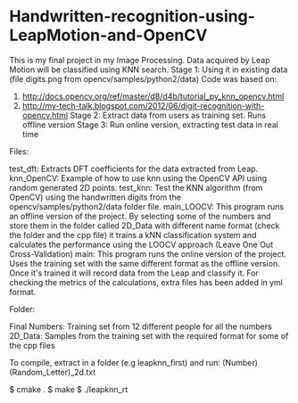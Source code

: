 # Handwritten-recognition-using-LeapMotion-and-OpenCV
This is my final project in my Image Processing. Data acquired by Leap Motion will be classified using KNN search.
Stage 1: Using it in existing data (file digits.png from opencv/samples/python2/data)
Code was based on: 
1. http://docs.opencv.org/ref/master/d8/d4b/tutorial_py_knn_opencv.html
2. http://my-tech-talk.blogspot.com/2012/06/digit-recognition-with-opencv.html
Stage 2: Extract data from users as training set. Runs offline version
Stage 3: Run online version, extracting test data in real time

Files:

test_dft: Extracts DFT coefficients for the data extracted from Leap.
knn_OpenCV: Example of how to use knn using the OpenCV API using random generated 2D points.
test_knn: Test the KNN algorithm (from OpenCV) using the handwritten digits from the opencv/samples/python2/data folder file.
main_LOOCV: This program runs an offline version of the project. By selecting some of the numbers and store them in the folder called 2D_Data with different name format (check the folder and the cpp file) it trains a kNN classification system and calculates the performance using the LOOCV approach (Leave One Out Cross-Validation)
main: This program runs the online version of the project. Uses the training set with the same different format as the offline version. Once it's trained it will record data from the Leap and classify it. For checking the metrics of the calculations, extra files has been added in yml format.

Folder:

Final Numbers: Training set from 12 different people for all the numbers
2D_Data: Samples from the training set with the required format for some of the cpp files


To compile, extract in a folder (e.g leapknn_first) and run: (Number)(Random_Letter)_2d.txt

$ cmake .
$ make
$ ./leapknn_rt
